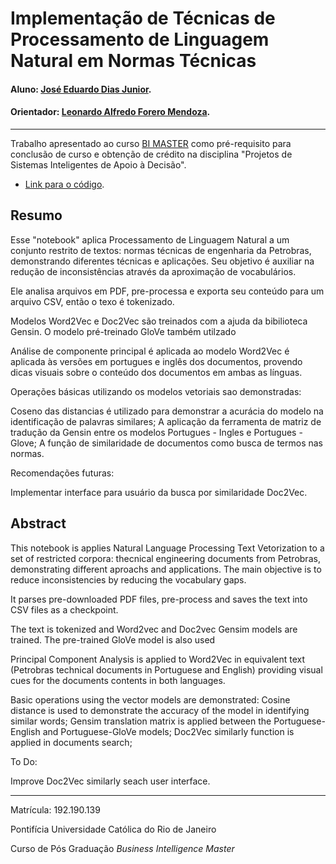 # Implementação de Técnicas de Processamento de Linguagem Natural em Normas Técnicas 

#### Aluno: [José Eduardo Dias Junior](https://github.com/jedias/).
#### Orientador: [Leonardo Alfredo Forero Mendoza](https://github.com/leofome8).

---

Trabalho apresentado ao curso [BI MASTER](https://ica.puc-rio.ai/bi-master) como pré-requisito para conclusão de curso e obtenção de crédito na disciplina "Projetos de Sistemas Inteligentes de Apoio à Decisão".

- [Link para o código](https://github.com/jedias/BI-Master). 

## Resumo

Esse "notebook" aplica Processamento de Linguagem Natural a um conjunto restrito de textos: normas técnicas de engenharia da Petrobras, demonstrando diferentes técnicas e aplicações. Seu objetivo é auxiliar na redução de inconsistências através da aproximação de vocabulários. 

Ele analisa arquivos em PDF, pre-processa e exporta seu conteúdo para um arquivo CSV, então o texo é tokenizado. 

Modelos Word2Vec e Doc2Vec são treinados com a ajuda da bibilioteca Gensin. O modelo pré-treinado GloVe também utilzado

Análise de componente principal é aplicada ao modelo Word2Vec é aplicada às versões em portugues e inglês dos documentos, provendo dicas visuais sobre o conteúdo dos documentos em ambas as línguas. 


Operações básicas utilizando os modelos vetoriais sao demonstradas:

  Coseno das distancias é utilizado para demonstrar a acurácia do modelo na identificação de palavras similares;
  A aplicação da ferramenta de matriz de tradução da Gensin entre os modelos Portugues - Ingles e Portugues - Glove;
  A função de similaridade de documentos como busca de termos nas normas. 
  
Recomendações futuras:
  
  Implementar interface para usuário da busca por similaridade Doc2Vec.



## Abstract
This notebook is applies Natural Language Processing Text Vetorization to a set of restricted corpora: thecnical engineering documents from Petrobras, demonstrating different aproachs and applications. The main objective is to reduce inconsistencies by reducing the vocabulary gaps. 

It parses pre-downloaded PDF files,  pre-process and saves the text into CSV files as a checkpoint. 

The text is tokenized and Word2vec and Doc2vec Gensim models are trained. The pre-trained GloVe model is also used 

Principal Component Analysis is applied to Word2Vec in equivalent text (Petrobras technical documents in Portuguese and English) providing visual cues for the documents contents in both languages.

Basic operations using the vector models are demonstrated:
  Cosine distance is used to demonstrate the accuracy of the model in identifying similar words;
  Gensim translation matrix is applied between the Portuguese-English and Portuguese-GloVe models;
  Doc2Vec similarly function is applied in documents search;
  
To Do:

Improve Doc2Vec similarly seach user interface.

---

Matrícula: 192.190.139

Pontifícia Universidade Católica do Rio de Janeiro

Curso de Pós Graduação *Business Intelligence Master*
